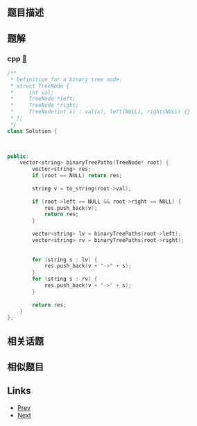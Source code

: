 
# [](https://leetcode-cn.com/problems/binary-tree-paths)

## 题目描述



## 题解

### cpp [🔗](binary-tree-paths.cpp) 
```cpp
/**
 * Definition for a binary tree node.
 * struct TreeNode {
 *     int val;
 *     TreeNode *left;
 *     TreeNode *right;
 *     TreeNode(int x) : val(x), left(NULL), right(NULL) {}
 * };
 */
class Solution {


    
public:
    vector<string> binaryTreePaths(TreeNode* root) {
        vector<string> res;
        if (root == NULL) return res;
        
        string v = to_string(root->val);
        
        if (root->left == NULL && root->right == NULL) {
            res.push_back(v);
            return res;
        }
        
        vector<string> lv = binaryTreePaths(root->left);
        vector<string> rv = binaryTreePaths(root->right);
        
        
        for (string s : lv) {
            res.push_back(v + "->" + s);
        }
        for (string s : rv) {
            res.push_back(v + "->" + s);
        }
        
        return res;
    }
};
```


## 相关话题



## 相似题目



## Links

- [Prev](../factor-combinations/README.md) 
- [Next](../add-digits/README.md) 

